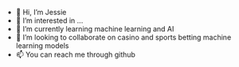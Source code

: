 - 👋 Hi, I’m Jessie
- 👀 I’m interested in ...
- 🌱 I’m currently learning machine learning and AI
- 💞️ I’m looking to collaborate on casino and sports betting machine learning models
- 📫 You can reach me through github

<!---
iamjb17/iamjb17 is a ✨ special ✨ repository because its `README.md` (this file) appears on your GitHub profile.
You can click the Preview link to take a look at your changes.
--->
